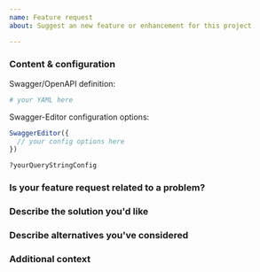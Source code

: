 ```yaml
---
name: Feature request
about: Suggest an new feature or enhancement for this project

---
```


 ### Content & configuration

Swagger/OpenAPI definition:
 ```yaml
 # your YAML here
 ```

 Swagger-Editor configuration options:
 ```js
 SwaggerEditor({
   // your config options here
 })
 ```

 ```
 ?yourQueryStringConfig
 ```


### Is your feature request related to a problem?
<!--
  Please provide a clear and concise description of what the problem is.
  "I'm always frustrated when..."
  -->

### Describe the solution you'd like
<!-- A clear and concise description of what you want to happen. -->

### Describe alternatives you've considered
<!--
  A clear and concise description of any alternative solutions or features
  you've considered.
-->

### Additional context
<!-- Add any other context or screenshots about the feature request here. -->
